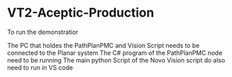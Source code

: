 # VT2-Aceptic-Production

To run the demonstratior

The PC that holdes the PathPlanPMC and Vision Script needs to be connected to the Planar system
The C# program of the PathPlanPMC node need to be running
The main python Script of the Novo Vision script do also need to run in VS code 


